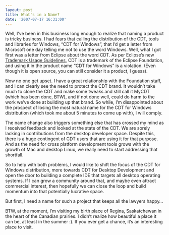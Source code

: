 ```yaml
---
layout: post
title: What's in a Name?
date: '2007-07-17 16:31:00'
---
```



Well, I’ve been in this business long enough to realize that naming a product is tricky business. I had fears that calling the distribution of the CDT, tools and libraries for Windows, “CDT for Windows”, that I’d get a letter from Microsoft one day telling me not to use the word Windows. Well, what I got first was a letter from Eclipse about the word CDT. As per Eclipse’s new [Trademark Usage Guidelines](http://www.eclipse.org/legal/logo_guidelines.php), CDT is a trademark of the Eclipse Foundation, and using it in the product name “CDT for Windows” is a violation. (Even though it is open source, you can still consider it a product, I guess).

Now no one get upset. I have a great relationship with the Foundation staff, and I can clearly see the need to protect the CDT brand. It wouldn’t take much to clone the CDT and make some tweaks and still call it MyCDT (which has been done, BTW), and if not done well, could do harm to the work we’ve done at building up that brand. So while, I’m disappointed about the prospect of losing the most natural name for the CDT for Windows distribution (which took me about 5 minutes to come up with), I will comply.

The name change also triggers something else that has crossed my mind as I received feedback and looked at the state of the CDT. We are sorely lacking in contributions from the desktop developer space. Despite this, there is a huge contingent of CDT users that are using it for that purpose. And as the need for cross platform development tools grows with the growth of Mac and desktop Linux, we really need to start addressing that shortfall.

So to help with both problems, I would like to shift the focus of the CDT for Windows distribution, more towards CDT for Desktop Development and open the door to building a complete IDE that targets all desktop operating systems. If I can grow a community around that, and maybe even attract commercial interest, then hopefully we can close the loop and build momentum into that potentially lucrative space.

But first, I need a name for such a project that keeps all the lawyers happy…

BTW, at the moment, I’m visiting my birth place of Regina, Saskatchewan in the heart of the Canadian prairies. I didn’t realize how beautiful a place it can be, at least in the summer :). If you ever get a chance, it’s an interesting place to visit.



